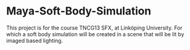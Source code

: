 # Maya-Soft-Body-Simulation
This project is for the course TNCG13 SFX, at Linköping University. For which a soft body simulation will be created in a scene that will be lit by imaged based lighting. 
